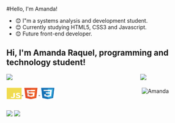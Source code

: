 #Hello, I'm Amanda!
- 😊 I"m a systems analysis and development student.
- 😊 Currently studying HTML5, CSS3 and Javascript.
- 😊 Future front-end developer.

## Hi, I'm Amanda Raquel, programming and technology student!
<div align="center">
  <a href="https://github.com/AmandaRaquel">
  <img align="left" width="42%" src="https://github-readme-stats.vercel.app/api?username=AmandaRaquel&show_icons=true&theme=dark&include_all_commits=true&count_private=true"/>
  <img width="50%" src="https://github-readme-stats.vercel.app/api/top-langs/?username=AmandaRaquel&layout=compact&langs_count=7&theme=dark"/>
</div>
<div style="display: inline_block"><br>
  <img align="center" alt="Rafa-Js" height="30" width="40" src="https://raw.githubusercontent.com/devicons/devicon/master/icons/javascript/javascript-plain.svg">
  <img align="center" alt="Rafa-HTML" height="30" width="40" src="https://raw.githubusercontent.com/devicons/devicon/master/icons/html5/html5-original.svg">
  <img align="center" alt="Rafa-CSS" height="30" width="40" src="https://raw.githubusercontent.com/devicons/devicon/master/icons/css3/css3-original.svg">
  <img align="right" alt="Amanda" width="150" height="150" src="https://user-images.githubusercontent.com/100388474/156275450-20e6fcac-3cf8-4248-9042-f9e86f87ee8b.jpg"/>
</div>

  
  ##
 
<div> 
  <a href = "mailto:amandaraquel_lourenco@outlook.com"><img src="https://img.shields.io/badge/Microsoft_Outlook-0078D4?style=for-the-badge&logo=microsoft-outlook&logoColor=white" target="_blank"></a>
  <a href="https://www.linkedin.com/in/amanda-silva-22a462116" target="_blank"><img src="https://img.shields.io/badge/-LinkedIn-%230077B5?style=for-the-badge&logo=linkedin&logoColor=white" target="_blank"></a> 
</div>
